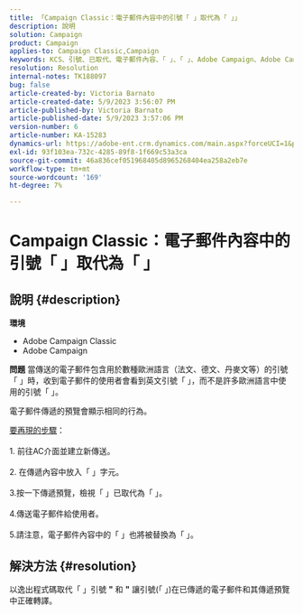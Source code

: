 ```yaml
---
title: 「Campaign Classic：電子郵件內容中的引號「 」取代為「 」」
description: 說明
solution: Campaign
product: Campaign
applies-to: Campaign Classic,Campaign
keywords: KCS、引號、已取代、電子郵件內容、「 」、「 」、Adobe Campaign、Adobe Campaign Classic
resolution: Resolution
internal-notes: TK188097
bug: false
article-created-by: Victoria Barnato
article-created-date: 5/9/2023 3:56:07 PM
article-published-by: Victoria Barnato
article-published-date: 5/9/2023 3:57:06 PM
version-number: 6
article-number: KA-15283
dynamics-url: https://adobe-ent.crm.dynamics.com/main.aspx?forceUCI=1&pagetype=entityrecord&etn=knowledgearticle&id=2744b2ff-81ee-ed11-8849-6045bd0065b6
exl-id: 93f103ea-732c-4285-89f8-1f669c53a3ca
source-git-commit: 46a836cef051968405d8965268404ea258a2eb7e
workflow-type: tm+mt
source-wordcount: '169'
ht-degree: 7%

---
```


# Campaign Classic：電子郵件內容中的引號「 」取代為「 」

## 說明 {#description}


<b>環境</b>

- Adobe Campaign Classic
- Adobe Campaign


<b>問題</b>
當傳送的電子郵件包含用於數種歐洲語言（法文、德文、丹麥文等）的引號「 」時，收到電子郵件的使用者會看到英文引號「 」，而不是許多歐洲語言中使用的引號「 」。

電子郵件傳遞的預覽會顯示相同的行為。

<u>要再現的步驟</u>：<br><br>1. 前往AC介面並建立新傳送。<br><br>2. 在傳遞內容中放入「 」字元。<br><br>3.按一下傳遞預覽，檢視「 」已取代為「 」。<br><br>4.傳送電子郵件給使用者。<br><br>5.請注意，電子郵件內容中的「 」也將被替換為「 」。<br>

## 解決方法 {#resolution}


以逸出程式碼取代「 」引號 <b>&quot;</b> 和 <b>&quot;</b> 讓引號(「 」)在已傳遞的電子郵件和其傳遞預覽中正確轉譯。
